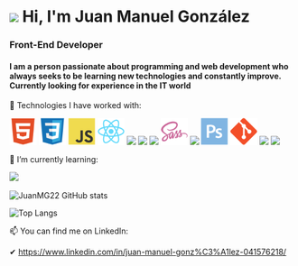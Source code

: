 # <img src="https://media.giphy.com/media/hvRJCLFzcasrR4ia7z/giphy.gif" width="30px"> Hi, I'm Juan Manuel González
### Front-End Developer



#### I am a person passionate about programming and web development who always seeks to be learning new technologies and constantly improve. Currently looking for experience in the IT world

🔭 Technologies I have worked with:

[<img src="https://github.com/devicons/devicon/blob/master/icons/html5/html5-plain.svg" width="48">](https://developer.mozilla.org/es/docs/HTML/HTML5) 
[<img src="https://github.com/devicons/devicon/blob/master/icons/css3/css3-original.svg" width="48">](https://www.w3schools.com/css/) 
[<img src="https://github.com/devicons/devicon/blob/master/icons/javascript/javascript-original.svg" width="48">](https://www.javascript.com/)
[<img src="https://github.com/devicons/devicon/blob/master/icons/react/react-original.svg" width="48">](https://es.reactjs.org/)
[<img src="https://cdn.icon-icons.com/icons2/2699/PNG/512/firebase_logo_icon_171157.png" width="48">](https://firebase.google.com/)
[<img src="https://i.stack.imgur.com/C9301.png" width="48">](https://getbootstrap.com/) 
[<img src="https://tailwindcss.com/_next/static/media/tailwindcss-mark.79614a5f61617ba49a0891494521226b.svg" width="48">](https://tailwindcss.com/) 
[<img src="https://github.com/devicons/devicon/blob/master/icons/sass/sass-original.svg" width="48">](https://sass-lang.com/)
[<img src="https://i.pinimg.com/originals/34/20/e5/3420e571b3d7a4a348d8fad91e3bfda4.png" width="48">](https://jquery.com/) 
[<img src="https://github.com/devicons/devicon/blob/master/icons/photoshop/photoshop-plain.svg" width="48">](https://www.adobe.com/es/products/photoshop.html)
[<img src="https://github.com/devicons/devicon/blob/master/icons/git/git-original.svg" width="48">](https://git-scm.com/)
[<img src="https://encrypted-tbn0.gstatic.com/images?q=tbn:ANd9GcRFFfFfWc1kVRvfJWuttlp1ZgF3BsYZEjUhag&usqp=CAU" width="48">](https://github.com/)
[<img src="https://cdn.icon-icons.com/icons2/112/PNG/512/visual_studio_18908.png" width="48">](https://code.visualstudio.com/)

🌱 I’m currently learning:


[<img src="https://qph.fs.quoracdn.net/main-qimg-744f96b18fb3ef81b05512d78b679e25" width="48">](https://nextjs.org/)


![JuanMG22 GitHub stats](https://github-readme-stats.vercel.app/api?username=juanmg22&show_icons=true&theme=radical)


![Top Langs](https://github-readme-stats.vercel.app/api/top-langs/?username=juanmg22&layout=compact&theme=radical)

 


📫 You can find me on LinkedIn:

✔ https://www.linkedin.com/in/juan-manuel-gonz%C3%A1lez-041576218/

